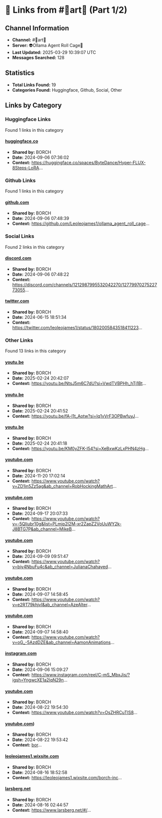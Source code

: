 # 🔗 Links from #🎨art🎨 (Part 1/2)

## Channel Information
- **Channel:** #🎨art🎨
- **Server:** 👽Ollama Agent Roll Cage🧙
- **Last Updated:** 2025-03-29 10:39:07 UTC
- **Messages Searched:** 128

## Statistics
- **Total Links Found:** 19
- **Categories Found:** Huggingface, Github, Social, Other

## Links by Category

### Huggingface Links
Found 1 links in this category

#### [huggingface.co](https://huggingface.co/spaces/ByteDance/Hyper-FLUX-8Steps-LoRA)
- **Shared by:** BORCH
- **Date:** 2024-09-06 07:36:02
- **Context:** https://huggingface.co/spaces/ByteDance/Hyper-FLUX-8Steps-LoRA...


### Github Links
Found 1 links in this category

#### [github.com](https://github.com/Leoleojames1/ollama_agent_roll_cage)
- **Shared by:** BORCH
- **Date:** 2024-09-06 07:48:39
- **Context:** https://github.com/Leoleojames1/ollama_agent_roll_cage...


### Social Links
Found 2 links in this category

#### [discord.com](https://discord.com/channels/1212987995532042270/1277997027522773055)
- **Shared by:** BORCH
- **Date:** 2024-09-06 07:48:22
- **Context:** https://discord.com/channels/1212987995532042270/1277997027522773055...

#### [twitter.com](https://twitter.com/leoleojames1/status/1802005843518411223)
- **Shared by:** BORCH
- **Date:** 2024-06-15 18:51:34
- **Context:** https://twitter.com/leoleojames1/status/1802005843518411223...


### Other Links
Found 13 links in this category

#### [youtu.be](https://youtu.be/NtsJ5m6C7dU?si=VwdTVBPHh_hTj1Bt)
- **Shared by:** BORCH
- **Date:** 2025-02-24 20:42:07
- **Context:** https://youtu.be/NtsJ5m6C7dU?si=VwdTVBPHh_hTj1Bt...

#### [youtu.be](https://youtu.be/fA-l1t_Aotw?si=Iq1vVrF3OPBwfuyJ)
- **Shared by:** BORCH
- **Date:** 2025-02-24 20:41:52
- **Context:** https://youtu.be/fA-l1t_Aotw?si=Iq1vVrF3OPBwfuyJ...

#### [youtu.be](https://youtu.be/KM0yZFK-I54?si=XeBxwKzLxPHN4zHg)
- **Shared by:** BORCH
- **Date:** 2025-02-24 20:41:18
- **Context:** https://youtu.be/KM0yZFK-I54?si=XeBxwKzLxPHN4zHg...

#### [youtube.com](https://www.youtube.com/watch?v=ZD1in5Zz5ag&ab_channel=RobHockingMathArt)
- **Shared by:** BORCH
- **Date:** 2024-11-20 17:02:14
- **Context:** https://www.youtube.com/watch?v=ZD1in5Zz5ag&ab_channel=RobHockingMathArt...

#### [youtube.com](https://www.youtube.com/watch?v=-5QIiubr10g&list=PLmjp2I2M-xr2ZapZ2VoUuWY2k-J8BTG7P&ab_channel=MikeBop)
- **Shared by:** BORCH
- **Date:** 2024-09-17 20:07:33
- **Context:** https://www.youtube.com/watch?v=-5QIiubr10g&list=PLmjp2I2M-xr2ZapZ2VoUuWY2k-J8BTG7P&ab_channel=MikeB...

#### [youtube.com](https://www.youtube.com/watch?v=biy4NbuFu4c&ab_channel=JulianaChahayed)
- **Shared by:** BORCH
- **Date:** 2024-09-09 09:51:47
- **Context:** https://www.youtube.com/watch?v=biy4NbuFu4c&ab_channel=JulianaChahayed...

#### [youtube.com](https://www.youtube.com/watch?v=e2RT79khjvI&ab_channel=AzeAlter)
- **Shared by:** BORCH
- **Date:** 2024-09-07 14:58:45
- **Context:** https://www.youtube.com/watch?v=e2RT79khjvI&ab_channel=AzeAlter...

#### [youtube.com](https://www.youtube.com/watch?v=oG_-5AzdDZE&ab_channel=AamonAnimations)
- **Shared by:** BORCH
- **Date:** 2024-09-07 14:58:40
- **Context:** https://www.youtube.com/watch?v=oG_-5AzdDZE&ab_channel=AamonAnimations...

#### [instagram.com](https://www.instagram.com/reel/C-mS_MbxJis/?igsh=YngwcXE1a2lqN29n)
- **Shared by:** BORCH
- **Date:** 2024-09-06 15:09:27
- **Context:** https://www.instagram.com/reel/C-mS_MbxJis/?igsh=YngwcXE1a2lqN29n...

#### [youtube.com](https://www.youtube.com/watch?v=OsZHRCuTIS8)
- **Shared by:** BORCH
- **Date:** 2024-08-22 19:54:30
- **Context:** https://www.youtube.com/watch?v=OsZHRCuTIS8...

#### [youtube.com](https://www.youtube.com/watch?v=xlzIUKyA1eQ))
- **Shared by:** BORCH
- **Date:** 2024-08-22 19:53:42
- **Context:** [bor](https://www.youtube.com/watch?v=xlzIUKyA1eQ)...

#### [leoleojames1.wixsite.com](https://leoleojames1.wixsite.com/borch-inc)
- **Shared by:** BORCH
- **Date:** 2024-08-16 18:52:58
- **Context:** https://leoleojames1.wixsite.com/borch-inc...

#### [larsberg.net](https://www.larsberg.net/#/)
- **Shared by:** BORCH
- **Date:** 2024-08-16 02:44:57
- **Context:** https://www.larsberg.net/#/...

